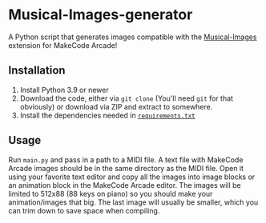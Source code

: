 # Musical-Images-generator

A Python script that generates images compatible with the 
[Musical-Images](https://github.com/UnsignedArduino/Musical-Images) extension
for MakeCode Arcade!

## Installation

1. Install Python 3.9 or newer
2. Download the code, either via `git clone` (You'll need `git` for that 
   obviously) or download via ZIP and extract to somewhere. 
3. Install the dependencies needed in 
   [`requirements.txt`](https://github.com/UnsignedArduino/Musical-Images-Generator/blob/main/requirements.txt)

## Usage

Run `main.py` and pass in a path to a MIDI file. A text file with MakeCode 
Arcade images should be in the same directory as the MIDI file. Open it using 
your favorite text editor and copy all the images into image blocks or 
an animation block in the MakeCode Arcade editor. The images will be limited to
512x88 (88 keys on piano) so you should make your animation/images that big. 
The last image will usually be smaller, which you can trim down to save space 
when compiling. 
